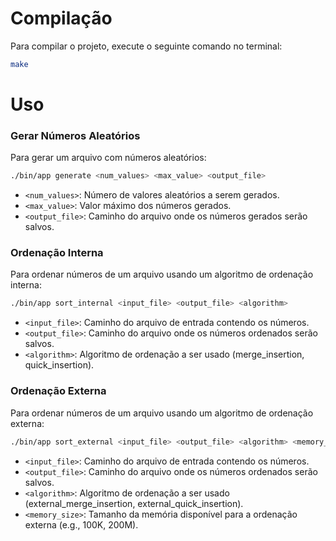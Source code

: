 # Compilação

Para compilar o projeto, execute o seguinte comando no terminal:

```sh
make
```

# Uso

### Gerar Números Aleatórios

Para gerar um arquivo com números aleatórios:

```sh
./bin/app generate <num_values> <max_value> <output_file>
```

- `<num_values>`: Número de valores aleatórios a serem gerados.
- `<max_value>`: Valor máximo dos números gerados.
- `<output_file>`: Caminho do arquivo onde os números gerados serão salvos.

### Ordenação Interna

Para ordenar números de um arquivo usando um algoritmo de ordenação interna:

```sh
./bin/app sort_internal <input_file> <output_file> <algorithm>
```

- `<input_file>`: Caminho do arquivo de entrada contendo os números.
- `<output_file>`: Caminho do arquivo onde os números ordenados serão salvos.
- `<algorithm>`: Algoritmo de ordenação a ser usado (merge_insertion, quick_insertion).

### Ordenação Externa

Para ordenar números de um arquivo usando um algoritmo de ordenação externa:

```sh
./bin/app sort_external <input_file> <output_file> <algorithm> <memory_size>
```

- `<input_file>`: Caminho do arquivo de entrada contendo os números.
- `<output_file>`: Caminho do arquivo onde os números ordenados serão salvos.
- `<algorithm>`: Algoritmo de ordenação a ser usado (external_merge_insertion, external_quick_insertion).
- `<memory_size>`: Tamanho da memória disponível para a ordenação externa (e.g., 100K, 200M).
